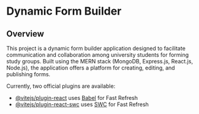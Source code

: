 # Dynamic Form Builder 

## Overview 

This project is a dynamic form builder application designed to facilitate communication and collaboration among university students for forming study groups. Built using the MERN stack (MongoDB, Express.js, React.js, Node.js), the application offers a platform for creating, editing, and publishing forms.

Currently, two official plugins are available:

- [@vitejs/plugin-react](https://github.com/vitejs/vite-plugin-react/blob/main/packages/plugin-react/README.md) uses [Babel](https://babeljs.io/) for Fast Refresh
- [@vitejs/plugin-react-swc](https://github.com/vitejs/vite-plugin-react-swc) uses [SWC](https://swc.rs/) for Fast Refresh
